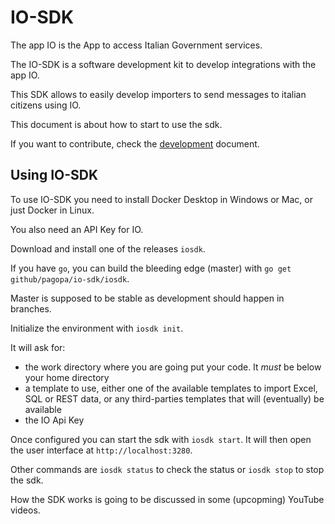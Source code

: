 # IO-SDK

The app IO is the App to access Italian Government services.

The IO-SDK is a software development kit to develop integrations with the app IO.

This SDK allows to easily develop importers to send messages to italian citizens using IO.

This document is about how to start to use the sdk.

If you want to contribute, check the [development](DEVEL.md) document.

## Using IO-SDK 

To use IO-SDK you need to install Docker Desktop in Windows or Mac, or just Docker in Linux.

You also need an API Key for IO.

Download and install one of the releases `iosdk`.

If you have `go`, you can build the bleeding edge (master) with `go get github/pagopa/io-sdk/iosdk`.

Master is supposed to be stable as development should happen in branches.

Initialize the environment with `iosdk init`.

It will ask for:

- the work directory where you are going put your code. It *must* be below your home directory
- a template to use, either one of the available templates to import Excel, SQL or REST data, or any third-parties templates that will (eventually) be available
- the IO Api Key

Once configured you can start the sdk with `iosdk start`. 
It will then open the user interface at `http://localhost:3280`.

Other commands are `iosdk status` to check the status or `iosdk stop` to stop the sdk.

How the SDK works is going to be discussed in some (upcopming) YouTube videos.


